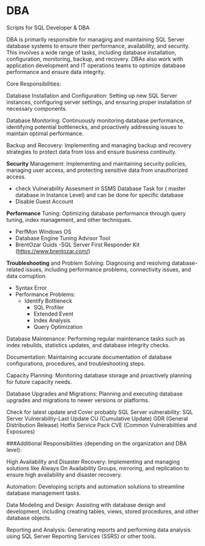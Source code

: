 # DBA
Scripts for SQL Developer & DBA 

DBA is primarily responsible for managing and maintaining SQL Server database systems to ensure their performance, availability, and security. This involves a wide range of tasks, including database installation, configuration, monitoring, backup, and recovery. DBAs also work with application development and IT operations teams to optimize database performance and ensure data integrity.

Core Responsibilities:

Database Installation and Configuration:
Setting up new SQL Server instances, configuring server settings, and ensuring proper installation of necessary components. 

Database Monitoring:
Continuously monitoring database performance, identifying potential bottlenecks, and proactively addressing issues to maintain optimal performance. 

Backup and Recovery:
Implementing and managing backup and recovery strategies to protect data from loss and ensure business continuity. 

**Security** Management:
Implementing and maintaining security policies, managing user access, and protecting sensitive data from unauthorized access. 

- check Vulnerability Assesment in SSMS Database Task for ( master database in Instance Level) and can be done for specific database
- Disable Guest Account

**Performance** Tuning:
Optimizing database performance through query tuning, index management, and other techniques. 
- PerfMon Windows OS
- Database Engine Tuning Advisor Tool
-  BrentOzar Guids
  -SQL Server First Responder Kit (https://www.brentozar.com/)
  
**Troubleshooting** and Problem Solving:
Diagnosing and resolving database-related issues, including performance problems, connectivity issues, and data corruption. 
- Syntax Error
- Performance Problems:
    - Identify Bottleneck
      - SQL Profiler
      - Extended Event
      - Index Analysis
      - Query Optimization

        
Database Maintenance:
Performing regular maintenance tasks such as index rebuilds, statistics updates, and database integrity checks. 

Documentation:
Maintaining accurate documentation of database configurations, procedures, and troubleshooting steps. 

Capacity Planning:
Monitoring database storage and proactively planning for future capacity needs. 

Database Upgrades and Migrations:
Planning and executing database upgrades and migrations to newer versions or platforms. 

Check for latest update and Cover probably SQL Server vulnerability:
SQL Server Vulnerability-Last Update
CU (Cumulative Update)
GDR (General Distribution Release)
Hotfix
Service Pack
CVE (Common Vulnerabilities and Exposures)

###Additional Responsibilities (depending on the organization and DBA level):

High Availability and Disaster Recovery:
Implementing and managing solutions like Always On Availability Groups, mirroring, and replication to ensure high availability and disaster recovery. 

Automation:
Developing scripts and automation solutions to streamline database management tasks. 

Data Modeling and Design:
Assisting with database design and development, including creating tables, views, stored procedures, and other database objects. 

Reporting and Analysis:
Generating reports and performing data analysis using SQL Server Reporting Services (SSRS) or other tools. 
